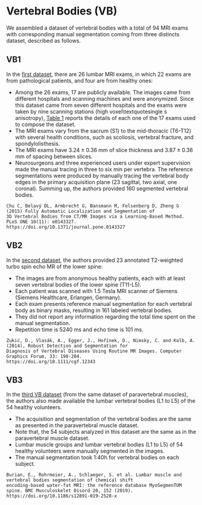 

# Vertebral Bodies (VB)

We assembled a dataset of vertebral bodies with a total of 94 MRI exams with corresponding manual segmentation coming from three distincts dataset, described as follows.

## VB1
In the [first dataset](https://doi.org/10.1371/journal.pone.0143327),  there are 26 lumbar MRI exams, in which 22 exams are from pathological patients, and four are from healthy ones:

- Among the 26 exams, 17 are publicly available. The images came from different hospitals and scanning machines and were anonymized. Since this dataset came from seven different hospitals and the exams were taken by nine scanning stations (high voxel\textquotesingle s anisotropy), [Table 1](VB1/readme.md) reports the details of each one of the 17 exams used to compose the dataset.
- The MRI exams vary from the sacrum (S1) to the mid-thoracic (T6-T12) with several health conditions, such as scoliosis, vertebral fracture, and spondylolisthesis. 
- The MRI exams have $3.24 \pm 0.36$ mm of slice thickness and $3.87 \pm 0.36$ mm of spacing between slices. 
- Neurosurgeons and three experienced users under expert supervision made the manual tracing in three to six min per vertebra. The reference segmentations were produced by manually tracing the vertebral body edges in the primary acquisition plane (23 sagittal, two axial, one coronal). Summing up, the authors provided 160 segmented vertebral bodies.

```
Chu C, Belavý DL, Armbrecht G, Bansmann M, Felsenberg D, Zheng G (2015) Fully Automatic Localization and Segmentation of 
3D Vertebral Bodies from CT/MR Images via a Learning-Based Method. PLoS ONE 10(11): e0143327. 
https://doi.org/10.1371/journal.pone.0143327
```

## VB2 
In the [second dataset](https://doi.org/10.1111/cgf.12343), the authors provided 23 annotated T2-weighted turbo spin echo MR of the lower spine:

- The images are from anonymous healthy patients, each with at least seven vertebral bodies of the lower spine (T11-L5). 
- Each patient was scanned with 1.5 Tesla MRI scanner of Siemens (Siemens Healthcare, Erlangen, Germany).
- Each exam presents reference manual segmentation for each vertebral body as binary masks, resulting in 161 labeled vertebral bodies. 
- They did not report any information regarding the total time spent on the manual segmentation.
- Repetition time is 5240 ms and echo time is 101 ms. 
<!-- % https://zenodo.org/record/22304#.XUmCeHVKhv9 -->

```
Zukić, D., Vlasák, A., Egger, J., Hořínek, D., Nimsky, C. and Kolb, A. (2014), Robust Detection and Segmentation for 
Diagnosis of Vertebral Diseases Using Routine MR Images. Computer Graphics Forum, 33: 190-204. 
https://doi.org/10.1111/cgf.12343
```

## VB3
In the [third VB dataset](https://doi.org/10.1186/s12891-019-2528-x) (from the same dataset of paravertebral muscles), the authors also made available the lumbar vertebral bodies (L1 to L5) of the 54 healthy volunteers.  

- The acquisition and segmentation of the vertebral bodies are the same as presented in the paravertebral muscle dataset. 
- Note that, the 54 subjects analyzed in this dataset are the same as in the paravertebral muscle dataset. 
- Lumbar muscle groups and lumbar vertebral bodies (L1 to L5) of 54 healthy volunteers were manually segmented in the images. 
- The manual segmentation took 1:40h for vertebral bodies on each subject.

```
Burian, E., Rohrmeier, A., Schlaeger, S. et al. Lumbar muscle and vertebral bodies segmentation of chemical shift 
encoding-based water-fat MRI: the reference database MyoSegmenTUM spine. BMC Musculoskelet Disord 20, 152 (2019). 
https://doi.org/10.1186/s12891-019-2528-x
```




